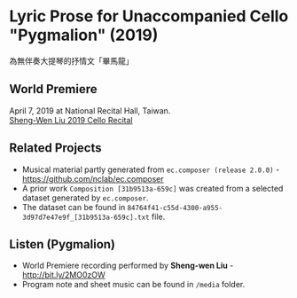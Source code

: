 # Lyric Prose for Unaccompanied Cello "Pygmalion" (2019)
為無伴奏大提琴的抒情文「畢馬龍」
## World Premiere
April 7, 2019 at National Recital Hall, Taiwan.  
[Sheng-Wen Liu 2019 Cello Recital](https://www.artsticket.com.tw/CKSCC2005/Product/Product00/ProductsDetailsPage.aspx?ProductId=rotyiUrPteTv4kmC95r8a)
## Related Projects
* Musical material partly generated from `ec.composer (release 2.0.0)` - https://github.com/nclab/ec.composer
* A prior work `Composition [31b9513a-659c]` was created from a selected dataset generated by `ec.composer`.
* The dataset can be found in `84764f41-c55d-4300-a955-3d97d7e47e9f_[31b9513a-659c].txt` file.
## Listen (Pygmalion)
* World Premiere recording performed by __Sheng-wen Liu__ - http://bit.ly/2MO0zOW
* Program note and sheet music can be found in `/media` folder.
